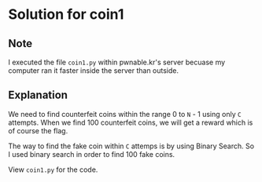 # Solution for coin1
## Note
I executed the file `coin1.py` within pwnable.kr's server becuase my computer ran it faster inside the server than outside.
## Explanation
We need to find counterfeit coins within the range 0 to `N` - 1 using only `C` attempts.
When we find 100 counterfeit coins, we will get a reward which is of course the flag.

The way to find the fake coin within `C` attemps is by using Binary Search. So I used binary search in order to find 100 fake coins.

View `coin1.py` for the code.
